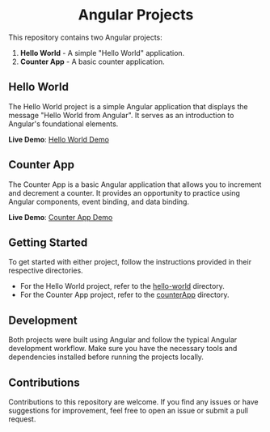 <h1 align="center">Angular Projects</h1>

This repository contains two Angular projects:

1. **Hello World** - A simple "Hello World" application.
2. **Counter App** - A basic counter application.

## Hello World

The Hello World project is a simple Angular application that displays the message "Hello World from Angular". It serves as an introduction to Angular's foundational elements.

**Live Demo**: [Hello World Demo](https://hello-world-angular-sandy.vercel.app/)

## Counter App

The Counter App is a basic Angular application that allows you to increment and decrement a counter. It provides an opportunity to practice using Angular components, event binding, and data binding.

**Live Demo**: [Counter App Demo](https://counter-app-angular-phi.vercel.app/)

## Getting Started

To get started with either project, follow the instructions provided in their respective directories.

- For the Hello World project, refer to the [hello-world](./hello-world) directory.
- For the Counter App project, refer to the [counterApp](./counterApp) directory.

## Development

Both projects were built using Angular and follow the typical Angular development workflow. Make sure you have the necessary tools and dependencies installed before running the projects locally.

## Contributions

Contributions to this repository are welcome. If you find any issues or have suggestions for improvement, feel free to open an issue or submit a pull request.
